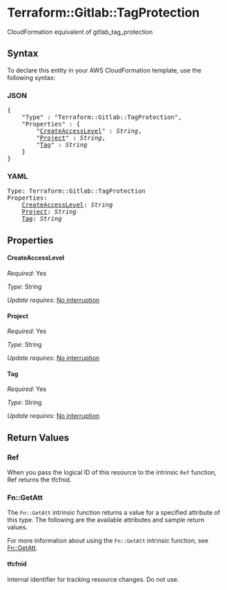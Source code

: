 # Terraform::Gitlab::TagProtection

CloudFormation equivalent of gitlab_tag_protection

## Syntax

To declare this entity in your AWS CloudFormation template, use the following syntax:

### JSON

<pre>
{
    "Type" : "Terraform::Gitlab::TagProtection",
    "Properties" : {
        "<a href="#createaccesslevel" title="CreateAccessLevel">CreateAccessLevel</a>" : <i>String</i>,
        "<a href="#project" title="Project">Project</a>" : <i>String</i>,
        "<a href="#tag" title="Tag">Tag</a>" : <i>String</i>
    }
}
</pre>

### YAML

<pre>
Type: Terraform::Gitlab::TagProtection
Properties:
    <a href="#createaccesslevel" title="CreateAccessLevel">CreateAccessLevel</a>: <i>String</i>
    <a href="#project" title="Project">Project</a>: <i>String</i>
    <a href="#tag" title="Tag">Tag</a>: <i>String</i>
</pre>

## Properties

#### CreateAccessLevel

_Required_: Yes

_Type_: String

_Update requires_: [No interruption](https://docs.aws.amazon.com/AWSCloudFormation/latest/UserGuide/using-cfn-updating-stacks-update-behaviors.html#update-no-interrupt)

#### Project

_Required_: Yes

_Type_: String

_Update requires_: [No interruption](https://docs.aws.amazon.com/AWSCloudFormation/latest/UserGuide/using-cfn-updating-stacks-update-behaviors.html#update-no-interrupt)

#### Tag

_Required_: Yes

_Type_: String

_Update requires_: [No interruption](https://docs.aws.amazon.com/AWSCloudFormation/latest/UserGuide/using-cfn-updating-stacks-update-behaviors.html#update-no-interrupt)

## Return Values

### Ref

When you pass the logical ID of this resource to the intrinsic `Ref` function, Ref returns the tfcfnid.

### Fn::GetAtt

The `Fn::GetAtt` intrinsic function returns a value for a specified attribute of this type. The following are the available attributes and sample return values.

For more information about using the `Fn::GetAtt` intrinsic function, see [Fn::GetAtt](https://docs.aws.amazon.com/AWSCloudFormation/latest/UserGuide/intrinsic-function-reference-getatt.html).

#### tfcfnid

Internal identifier for tracking resource changes. Do not use.

